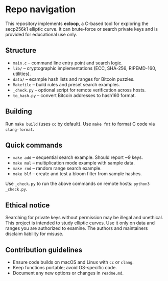 # Repo navigation

This repository implements **ecloop**, a C-based tool for exploring the secp256k1 elliptic curve. It can brute-force or search private keys and is provided for educational use only.

## Structure
- `main.c` – command line entry point and search logic.
- `lib/` – cryptographic implementations (ECC, SHA-256, RIPEMD-160, utilities).
- `data/` – example hash lists and ranges for Bitcoin puzzles.
- `Makefile` – build rules and preset search examples.
- `_check.py` – optional script for remote verification across hosts.
- `to_hash.py` – convert Bitcoin addresses to hash160 format.

## Building
Run `make build` (uses `cc` by default). Use `make fmt` to format C code via `clang-format`.

## Quick commands
- `make add` – sequential search example. Should report ~9 keys.
- `make mul` – multiplication mode example with sample data.
- `make rnd` – random range search example.
- `make blf` – create and test a bloom filter from sample hashes.

Use `_check.py` to run the above commands on remote hosts: `python3 _check.py`.

## Ethical notice
Searching for private keys without permission may be illegal and unethical. This project is intended to study elliptic curves. Use it only on data and ranges you are authorized to examine. The authors and maintainers disclaim liability for misuse.

## Contribution guidelines
- Ensure code builds on macOS and Linux with `cc` or `clang`.
- Keep functions portable; avoid OS-specific code.
- Document any new options or changes in `readme.md`.
